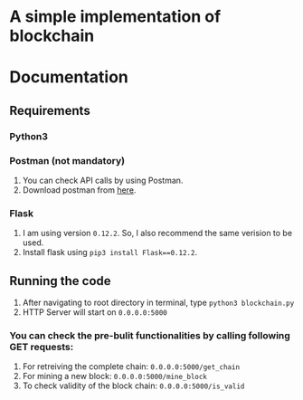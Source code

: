 # A simple implementation of blockchain

# Documentation

## Requirements

### Python3

### Postman (not mandatory)

1. You can check API calls by using Postman.
2. Download postman from [here](https://www.getpostman.com/).

### Flask
1. I am using version `0.12.2`. So, I also recommend the same verision to be used.
2. Install flask using `pip3 install Flask==0.12.2`.

## Running the code

1. After navigating to root directory in terminal, type `python3 blockchain.py`
2. HTTP Server will start on `0.0.0.0:5000`

### You can check the pre-bulit functionalities by calling following GET requests:

1. For retreiving the complete chain: `0.0.0.0:5000/get_chain`
2. For mining a new block: `0.0.0.0:5000/mine_block`
3. To check validity of the block chain: `0.0.0.0:5000/is_valid`
